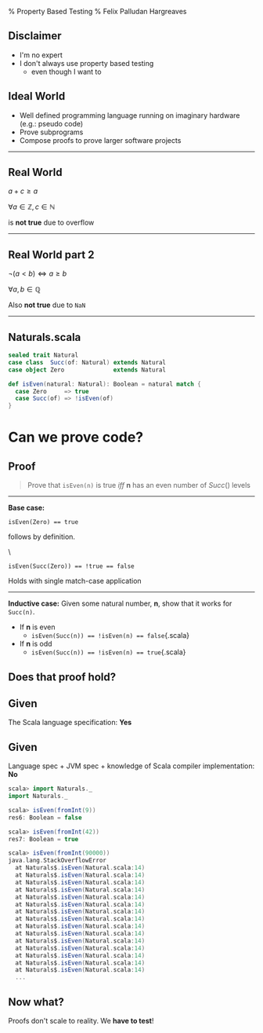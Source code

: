 % Property Based Testing
% Felix Palludan Hargreaves

## Disclaimer

* I'm no expert
* I don't always use property based testing
    - even though I want to

## Ideal World

- Well defined programming language running on imaginary hardware (e.g.: pseudo code)
- Prove subprograms
- Compose proofs to prove larger software projects

---

## Real World

$a + c \geq a$

$\forall a \in \mathbb{Z}, c \in \mathbb{N}$

is **not true** due to overflow

---

## Real World part 2

$\neg (a < b) \Leftrightarrow a \geq b$

$\forall a, b \in \mathbb{Q}$

Also **not true** due to `NaN`

---

## Naturals.scala

```scala
sealed trait Natural
case class  Succ(of: Natural) extends Natural
case object Zero              extends Natural
```

```scala
def isEven(natural: Natural): Boolean = natural match {
  case Zero     => true
  case Succ(of) => !isEven(of)
}
```


# Can we prove code?

## Proof

> Prove that `isEven(n)` is true
>*iff* **n** has an even number of $Succ()$ levels

----

**Base case:**

`isEven(Zero) == true`

follows by definition.

\

`isEven(Succ(Zero)) == !true == false`

Holds with single match-case application


---

**Inductive case:** Given some natural number, **n**, show that it works for `Succ(n)`.

* If **n** is even
    - `isEven(Succ(n)) == !isEven(n) == false`{.scala}
* If **n** is odd
    - `isEven(Succ(n)) == !isEven(n) == true`{.scala}


## Does that proof hold?

## Given

The Scala language specification: **Yes**

## Given

Language spec + JVM spec + knowledge of Scala compiler implementation: **No**

```scala
scala> import Naturals._
import Naturals._

scala> isEven(fromInt(9))
res6: Boolean = false

scala> isEven(fromInt(42))
res7: Boolean = true

scala> isEven(fromInt(90000))
java.lang.StackOverflowError
  at Naturals$.isEven(Natural.scala:14)
  at Naturals$.isEven(Natural.scala:14)
  at Naturals$.isEven(Natural.scala:14)
  at Naturals$.isEven(Natural.scala:14)
  at Naturals$.isEven(Natural.scala:14)
  at Naturals$.isEven(Natural.scala:14)
  at Naturals$.isEven(Natural.scala:14)
  at Naturals$.isEven(Natural.scala:14)
  at Naturals$.isEven(Natural.scala:14)
  at Naturals$.isEven(Natural.scala:14)
  at Naturals$.isEven(Natural.scala:14)
  at Naturals$.isEven(Natural.scala:14)
  at Naturals$.isEven(Natural.scala:14)
  at Naturals$.isEven(Natural.scala:14)
  at Naturals$.isEven(Natural.scala:14)
  ...
```

## Now what?

Proofs don't scale to reality. We **have to test**!
